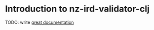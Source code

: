 # Introduction to nz-ird-validator-clj

TODO: write [great documentation](http://jacobian.org/writing/what-to-write/)
